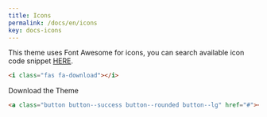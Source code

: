 ```yaml
---
title: Icons
permalink: /docs/en/icons
key: docs-icons
---
```


This theme uses Font Awesome for icons, you can search available icon code snippet [HERE](https://fontawesome.com/icons?d=gallery&q=donw&m=free).

<i class="fas fa-download"></i>

```html
<i class="fas fa-download"></i>
```

<div class="button button--success button--rounded button--lg"><i class="fas fa-download"></i> Download the Theme</div>

```html
<a class="button button--success button--rounded button--lg" href="#"><i class="fas fa-download"></i> Download the Theme</a>
```
